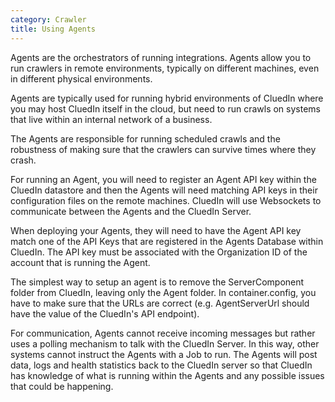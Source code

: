```yaml
---
category: Crawler
title: Using Agents
---
```


Agents are the orchestrators of running integrations. Agents allow you to run crawlers in remote environments, typically on different machines, even in different physical environments. 

Agents are typically used for running hybrid environments of CluedIn where you may host CluedIn itself in the cloud, but need to run crawls on systems that live within an internal network of a business. 

The Agents are responsible for running scheduled crawls and the robustness of making sure that the crawlers can survive times where they crash. 

For running an Agent, you will need to register an Agent API key within the CluedIn datastore and then the Agents will need matching API keys in their configuration files on the remote machines. CluedIn will use Websockets to communicate between the Agents and the CluedIn Server. 

When deploying your Agents, they will need to have the Agent API key match one of the API Keys that are registered in the Agents Database within CluedIn. The API key must be associated with the Organization ID of the account that is running the Agent.

The simplest way to setup an agent is to remove the ServerComponent folder from CluedIn, leaving only the Agent folder. In container.config, you have to make sure that the URLs are correct (e.g. AgentServerUrl should have the value of the CluedIn's API endpoint).

For communication, Agents cannot receive incoming messages but rather uses a polling mechanism to talk with the CluedIn Server. In this way, other systems cannot instruct the Agents with a Job to run. The Agents will post data, logs and health statistics back to the CluedIn server so that CluedIn has knowledge of what is running within the Agents and any possible issues that could be happening. 
